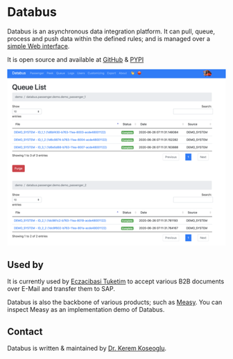 # Databus

Databus is an asynchronous data integration platform. It can pull, queue, process and push data within the defined rules; and is managed over a [simple Web interface](web.md).

It is open source and available at [GitHub](https://github.com/keremkoseoglu/databus) & [PYPI](https://pypi.org/project/databus-keremkoseoglu/)

![Databus Queue](img/screenshot.png?raw=true "Databus")

## Used by

It is currently used by [Eczacibasi Tuketim](https://www.eczacibasituketim.com) to accept various B2B documents over E-Mail and transfer them to SAP.

Databus is also the backbone of various products; such as [Measy](https://github.com/keremkoseoglu/measy). You can inspect Measy as an implementation demo of Databus.

## Contact

Databus is written & maintained by [Dr. Kerem Koseoglu](http://www.keremkoseoglu.com).